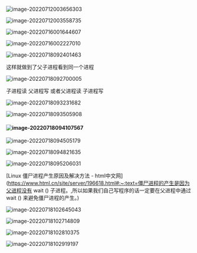 ![image-20220712003656303](https://pic-1304888003.cos.ap-guangzhou.myqcloud.com/img/image-20220712003656303.png)

  ![image-20220712003558735](https://pic-1304888003.cos.ap-guangzhou.myqcloud.com/img/image-20220712003558735.png)

![image-20220716001644607](https://pic-1304888003.cos.ap-guangzhou.myqcloud.com/img/image-20220716001644607.png)

![image-20220716002227010](https://pic-1304888003.cos.ap-guangzhou.myqcloud.com/img/image-20220716002227010.png )

![image-20220718092401463](https://pic-1304888003.cos.ap-guangzhou.myqcloud.com/img/image-20220718092401463.png)

这样就做到了父子进程看到同一个进程

![image-20220718092700005](https://pic-1304888003.cos.ap-guangzhou.myqcloud.com/img/image-20220718092700005.png)

子进程读 父进程写 或者父进程读 子进程写



![image-20220718093231682](https://pic-1304888003.cos.ap-guangzhou.myqcloud.com/img/image-20220718093231682.png)



![image-20220718093505908](https://pic-1304888003.cos.ap-guangzhou.myqcloud.com/img/image-20220718093505908.png)





#### ![image-20220718094107567](https://pic-1304888003.cos.ap-guangzhou.myqcloud.com/img/image-20220718094107567.png)



![image-20220718094505179](https://pic-1304888003.cos.ap-guangzhou.myqcloud.com/img/image-20220718094505179.png)



![image-20220718094821635](https://pic-1304888003.cos.ap-guangzhou.myqcloud.com/img/image-20220718094821635.png)

![image-20220718095206031](https://pic-1304888003.cos.ap-guangzhou.myqcloud.com/img/image-20220718095206031.png)



[Linux 僵尸进程产生原因及解决方法 - html中文网](https://www.html.cn/site/server/196618.html#:~:text=僵尸进程的产生是因为父进程没有 wait () 子进程。,所以如果我们自己写程序的话一定要在父进程中通过 wait () 来避免僵尸进程的产生。)

![image-20220718102645043](https://pic-1304888003.cos.ap-guangzhou.myqcloud.com/img/image-20220718102645043.png)

![image-20220718102714809](https://pic-1304888003.cos.ap-guangzhou.myqcloud.com/img/image-20220718102714809.png)

![image-20220718102810375](https://pic-1304888003.cos.ap-guangzhou.myqcloud.com/img/image-20220718102810375.png)

![image-20220718102919197](https://pic-1304888003.cos.ap-guangzhou.myqcloud.com/img/image-20220718102919197.png)